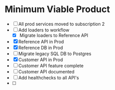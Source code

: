 # Minimum Viable Product
- [ ] All prod services moved to subscription 2
- [ ] Add loaders to workflow
	- [x] Migrate loaders to Reference API
- [x] Reference API in Prod
- [x] Reference DB in Prod
- [ ] Migrate legacy SQL DB to Postgres
- [x] Customer API in Prod
- [ ] Customer API feature complete
- [ ] Customer API documented
- [ ] Add healthchecks to all API's
- [ ] 